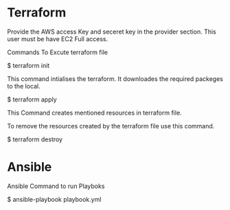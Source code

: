 # Terraform
Provide the AWS access Key and seceret key in the provider section.
This user must be have EC2 Full access.

Commands To Excute terraform file

$ terraform init

This command intialises the terraform. It downloades the required packeges to the local.

$ terraform apply

This Command creates mentioned resources in terraform file.

To remove the resources created by the terraform file use this command.

$ terraform destroy

# Ansible

Ansible Command to run Playboks

$ ansible-playbook playbook.yml
